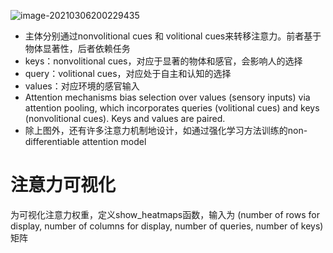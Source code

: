 ![image-20210306200229435](D:\ProgramData\gitRepos\notebook\d2l\注意力\images\image-20210306200229435.png)

* 主体分别通过nonvolitional cues 和 volitional cues来转移注意力。前者基于物体显著性，后者依赖任务
* keys：nonvolitional cues，对应于显著的物体和感官，会影响人的选择
* query：volitional cues，对应处于自主和认知的选择
* values：对应环境的感官输入
* Attention mechanisms bias selection over values (sensory inputs) via attention pooling, which incorporates queries (volitional cues) and keys (nonvolitional cues). Keys and values are paired.
* 除上图外，还有许多注意力机制地设计，如通过强化学习方法训练的non-differentiable attention model 

# 注意力可视化

为可视化注意力权重，定义show_heatmaps函数，输入为 (number of rows for display, number of columns for display, number of queries, number of keys)矩阵